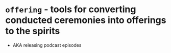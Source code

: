 # `offering` - tools for converting conducted ceremonies into offerings to the spirits
* AKA releasing podcast episodes
